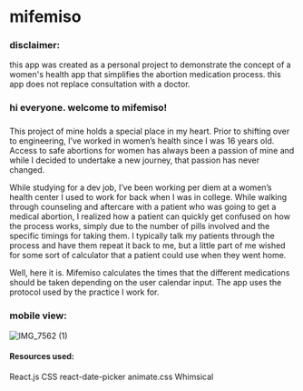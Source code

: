 # mifemiso



### disclaimer:
this app was created as a personal project to demonstrate the concept of a women's health app that simplifies the abortion medication process. this app does not replace consultation with a doctor.

### hi everyone. welcome to mifemiso!
### 

This project of mine holds a special place in my heart. Prior to shifting over to engineering, I’ve worked in women’s health since I was 16 years old. Access to safe abortions for women has always been a passion of mine and while I decided to undertake a new journey, that passion has never changed. 

While studying for a dev job, I’ve been working per diem at a women’s health center I used to work for back when I was in college. While walking through counseling and aftercare with a patient who was going to get a medical abortion, I realized how a patient can quickly get confused on how the process works, simply due to the number of pills involved and the specific timings for taking them. I typically talk my patients through the process and have them repeat it back to me, but a little part of me wished for some sort of calculator that a patient could use when they went home. 

Well, here it is. Mifemiso calculates the times that the different medications should be taken depending on the user calendar input. The app uses the protocol used by the practice I work for.

### mobile view:
![IMG_7562 (1)](https://user-images.githubusercontent.com/111258832/214196095-e37eb3b8-342a-4d3e-b4a8-3df7f190459c.jpeg)



#### Resources used:
React.js
CSS
react-date-picker
animate.css
Whimsical
